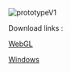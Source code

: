 ![prototypeV1](Demo.gif)

Download links :

[WebGL](https://github.com/nicolasventer/Run_Zombie_Homerun/raw/master/prototype%20v1/RZH_WebGL.zip)

[Windows](https://github.com/nicolasventer/Run_Zombie_Homerun/raw/master/prototype%20v1/RZH_Windows.zip)